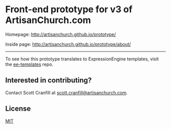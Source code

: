 # Front-end prototype for v3 of ArtisanChurch.com


Homepage: http://artisanchurch.github.io/prototype/

Inside page: http://artisanchurch.github.io/prototype/about/

---

To see how this prototype translates to ExpressionEngine templates,
visit the [ee-templates](https://github.com/artisanchurch/ee-templates) repo.


## Interested in contributing?

Contact Scott Cranfill at
[scott.cranfill@artisanchurch.com](mailto:scott.cranfill@artisanchurch.com).


## License

[MIT](LICENSE)
